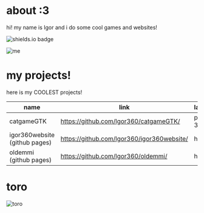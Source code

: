 # about :3
hi! my name is Igor and i do some cool games and websites!

![shields.io badge](https://img.shields.io/badge/cat_smile-:3-482c63?labelColor=6d1bbf&style=plastic)

![me](https://github.com/user-attachments/assets/a3c58b25-9b6e-460a-875f-a1e5722c7ed1)


# my projects!

here is my COOLEST projects!

| name | link | language |
|------|------|----------|
| catgameGTK | https://github.com/lgor360/catgameGTK/ | python 3.12 |
| igor360website (github pages) | https://github.com/lgor360/igor360website/ | html5 |
| oldemmi (github pages) | https://github.com/lgor360/oldemmi/ | html5 |

# toro
![toro](https://github.com/user-attachments/assets/923f557f-e828-4c42-819c-6f43ff797ab1)

